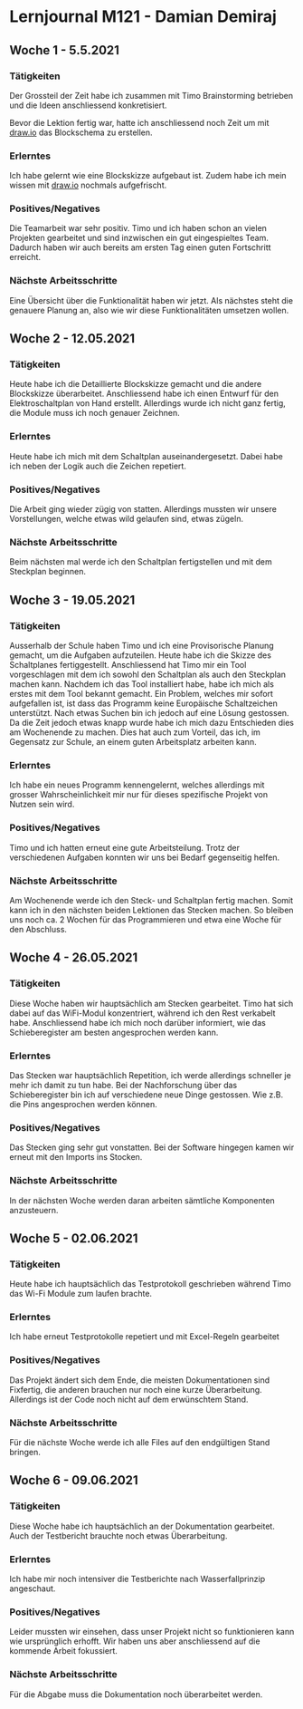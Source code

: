 # Lernjournal M121 - Damian Demiraj

## Woche 1 - 5.5.2021

### Tätigkeiten

Der Grossteil der Zeit habe ich zusammen mit Timo Brainstorming betrieben und die Ideen anschliessend konkretisiert. 

Bevor die Lektion fertig war, hatte ich anschliessend noch Zeit um mit [draw.io](https://draw.io) das Blockschema zu erstellen.

### Erlerntes

Ich habe gelernt wie eine Blockskizze aufgebaut ist. Zudem habe ich mein wissen mit [draw.io](https://draw.io) nochmals aufgefrischt.

### Positives/Negatives

Die Teamarbeit war sehr positiv. Timo und ich haben schon an vielen Projekten gearbeitet und sind inzwischen ein gut eingespieltes Team. Dadurch haben wir auch bereits am ersten Tag einen guten Fortschritt erreicht.

### Nächste Arbeitsschritte

Eine Übersicht über die Funktionalität haben wir jetzt. Als nächstes steht die genauere Planung an, also wie wir diese Funktionalitäten umsetzen wollen.

## Woche 2 - 12.05.2021

### Tätigkeiten

Heute habe ich die Detaillierte Blockskizze gemacht und die andere Blockskizze überarbeitet. Anschliessend habe ich einen Entwurf für den Elektroschaltplan von Hand erstellt. Allerdings wurde ich nicht ganz fertig, die Module muss ich noch genauer Zeichnen.

### Erlerntes

Heute habe ich mich mit dem Schaltplan auseinandergesetzt. Dabei habe ich neben der Logik auch die Zeichen repetiert.

### Positives/Negatives

Die Arbeit ging wieder zügig von statten. Allerdings mussten wir unsere Vorstellungen, welche etwas wild gelaufen sind, etwas zügeln.

### Nächste Arbeitsschritte

Beim nächsten mal werde ich den Schaltplan fertigstellen und mit dem Steckplan beginnen.

## Woche 3 - 19.05.2021

### Tätigkeiten

Ausserhalb der Schule haben Timo und ich eine Provisorische Planung gemacht, um die Aufgaben aufzuteilen. 
Heute habe ich die Skizze des Schaltplanes fertiggestellt. 
Anschliessend hat Timo mir ein Tool vorgeschlagen mit dem ich sowohl den Schaltplan als auch den Steckplan machen kann. Nachdem ich das Tool installiert habe, habe ich mich als erstes mit dem Tool bekannt gemacht. Ein Problem, welches mir sofort aufgefallen ist, ist dass das Programm keine Europäische Schaltzeichen unterstützt. Nach etwas Suchen bin ich jedoch auf eine Lösung gestossen. Da die Zeit jedoch etwas knapp wurde habe ich mich dazu Entschieden dies am Wochenende zu machen. Dies hat auch zum Vorteil, das ich, im Gegensatz zur Schule, an einem guten Arbeitsplatz arbeiten kann.

### Erlerntes

Ich habe ein neues Programm kennengelernt, welches allerdings mit grosser Wahrscheinlichkeit mir nur für dieses spezifische Projekt von Nutzen sein wird.

### Positives/Negatives

Timo und ich hatten erneut eine gute Arbeitsteilung. Trotz der verschiedenen Aufgaben konnten wir uns bei Bedarf gegenseitig helfen.

### Nächste Arbeitsschritte

Am Wochenende werde ich den Steck- und Schaltplan fertig machen. Somit kann ich in den nächsten beiden Lektionen das Stecken machen. So bleiben uns noch ca. 2 Wochen für das Programmieren und etwa eine Woche für den Abschluss.

## Woche 4 - 26.05.2021

### Tätigkeiten

Diese Woche haben wir hauptsächlich am Stecken gearbeitet. Timo hat sich dabei auf das WiFi-Modul konzentriert, während ich den Rest verkabelt habe. Anschliessend habe ich mich noch darüber informiert, wie das Schieberegister am besten angesprochen werden kann.

### Erlerntes

Das Stecken war hauptsächlich Repetition, ich werde allerdings schneller je mehr ich damit zu tun habe. Bei der Nachforschung über das Schieberegister bin ich auf verschiedene neue Dinge gestossen. Wie z.B. die Pins angesprochen werden können.

### Positives/Negatives

Das Stecken ging sehr gut vonstatten. Bei der Software hingegen kamen wir erneut mit den Imports ins Stocken.

### Nächste Arbeitsschritte

In der nächsten Woche werden daran arbeiten sämtliche Komponenten anzusteuern.

## Woche 5 - 02.06.2021

### Tätigkeiten

Heute habe ich hauptsächlich das Testprotokoll geschrieben während Timo das Wi-Fi Module zum laufen brachte.

### Erlerntes

Ich habe erneut Testprotokolle repetiert und mit Excel-Regeln gearbeitet

### Positives/Negatives

Das Projekt ändert sich dem Ende, die meisten Dokumentationen sind Fixfertig, die anderen brauchen nur noch eine kurze Überarbeitung. Allerdings ist der Code noch nicht auf dem erwünschtem Stand.

### Nächste Arbeitsschritte

Für die nächste Woche werde ich alle Files auf den endgültigen Stand bringen.

## Woche 6 - 09.06.2021
### Tätigkeiten
Diese Woche habe ich hauptsächlich an der Dokumentation gearbeitet. Auch der Testbericht brauchte noch etwas Überarbeitung.
### Erlerntes

Ich habe mir noch intensiver die Testberichte nach Wasserfallprinzip angeschaut.

### Positives/Negatives
Leider mussten wir einsehen, dass unser Projekt nicht so funktionieren kann wie ursprünglich erhofft. Wir haben uns aber anschliessend auf die kommende Arbeit fokussiert.
### Nächste Arbeitsschritte
Für die Abgabe muss die Dokumentation noch überarbeitet werden.

